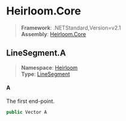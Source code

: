 # Heirloom.Core

> **Framework**: .NETStandard,Version=v2.1  
> **Assembly**: [Heirloom.Core][0]  

## LineSegment.A

> **Namespace**: [Heirloom][0]  
> **Type**: [LineSegment][1]  

#### A

The first end-point.

```cs
public Vector A
```

[0]: ../Heirloom.Core.md
[1]: Heirloom.LineSegment.md
